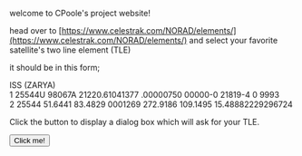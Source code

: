 welcome to CPoole's project website!

head over to [https://www.celestrak.com/NORAD/elements/](https://www.celestrak.com/NORAD/elements/) and select your favorite satellite's two line element (TLE)

it should be in this form;

ISS (ZARYA)             
1 25544U 98067A   21220.61041377  .00000750  00000-0  21819-4 0  9993  
2 25544  51.6441  83.4829 0001269 272.9186 109.1495 15.48882229296724

<p>Click the button to display a dialog box which will ask for your TLE.</p>

<button onclick="myFunction()">Click me!</button>

<p id="demo"></p>

<script>
function myFunction() {
  var tle = window.prompt("Paste your TLE: ");
  window.alert("Your TLE is " + tle);
  
  let str = tle;
  const myArrLines = tle.split("\n");
  
  satelliteName = myArrLines[0];
  
  catalogNum = myArr[];
  classification = myArr[];
}
</script>

<script src="script.js" type="text/javascript"></script>
